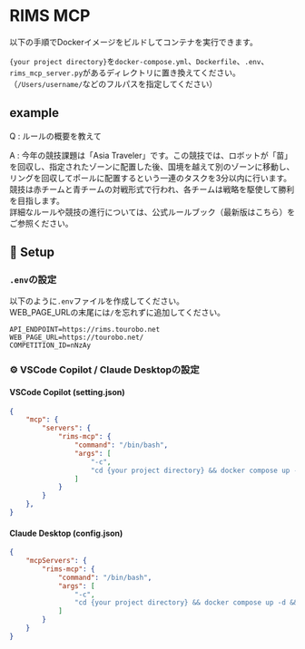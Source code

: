 # RIMS MCP

以下の手順でDockerイメージをビルドしてコンテナを実行できます。

`{your project directory}`を`docker-compose.yml`、`Dockerfile`、`.env`、`rims_mcp_server.py`があるディレクトリに置き換えてください。（`/Users/username/`などのフルパスを指定してください）

## example

Q : ルールの概要を教えて

A : 今年の競技課題は「Asia Traveler」です。この競技では、ロボットが「苗」を回収し、指定されたゾーンに配置した後、国境を越えて別のゾーンに移動し、リングを回収してポールに配置するという一連のタスクを3分以内に行います。競技は赤チームと青チームの対戦形式で行われ、各チームは戦略を駆使して勝利を目指します。  
詳細なルールや競技の進行については、公式ルールブック（最新版はこちら）をご参照ください。

## 🔨 Setup

### `.env`の設定

以下のように`.env`ファイルを作成してください。  
WEB_PAGE_URLの末尾には`/`を忘れずに追加してください。

```env
API_ENDPOINT=https://rims.tourobo.net
WEB_PAGE_URL=https://tourobo.net/
COMPETITION_ID=nNzAy
```

### ⚙️ VSCode Copilot / Claude Desktopの設定

#### VSCode Copilot (setting.json)

```json
{
    "mcp": {
        "servers": {
            "rims-mcp": {
                "command": "/bin/bash",
                "args": [
                    "-c",
                    "cd {your project directory} && docker compose up -d && sleep 3 && docker exec -i rims-mcp python rims_mcp_server.py"
                ]
            }
        }
    },
}
```

#### Claude Desktop (config.json)

```json
{
    "mcpServers": {
        "rims-mcp": {
            "command": "/bin/bash",
            "args": [
                "-c",
                "cd {your project directory} && docker compose up -d && sleep 3 && docker exec -i rims-mcp python rims_mcp_server.py"
            ]
        }
    }
}
```
